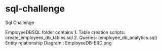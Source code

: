 # sql-challenge
Sql Challenge

  EmployeeDBSQL folder  contains 
    1. Table creation scripts:  create_employees_db_tables.sql 
    2. Queries: (employee_db_analytics.sql)  
  Entity relationship Diagram :  EmployeeDB-ERD.png 

